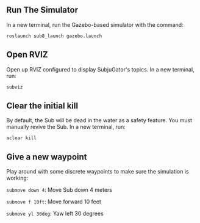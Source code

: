 ## Run The Simulator
In a new terminal, run the Gazebo-based simulator with the command:

```roslaunch sub8_launch gazebo.launch```

## Open RVIZ
Open up RVIZ configured to display SubjuGator's topics. In a new terminal, run:

```subviz```

## Clear the initial kill
By default, the Sub will be dead in the water as a safety feature. You must manually revive the Sub. In a new terminal, run:

```aclear kill```

## Give a new waypoint
Play around with some discrete waypoints to make sure the simulation is working:

```submove down 4```: Move Sub down 4 meters

```submove f 10ft```: Move forward 10 feet

```submove yl 30deg```: Yaw left 30 degrees
